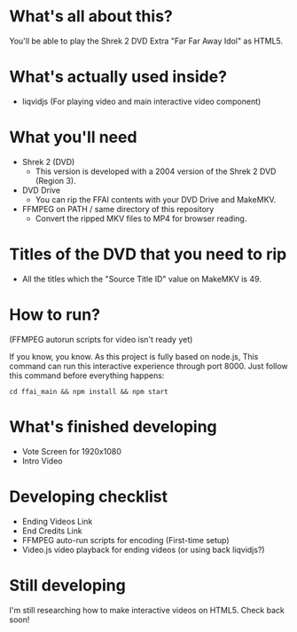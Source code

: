 # What's all about this?
You'll be able to play the Shrek 2 DVD Extra "Far Far Away Idol" as HTML5.

# What's actually used inside?
 - liqvidjs (For playing video and main interactive video component)

# What you'll need
 - Shrek 2 (DVD)
   - This version is developed with a 2004 version of the Shrek 2 DVD (Region 3).
 - DVD Drive
   - You can rip the FFAI contents with your DVD Drive and MakeMKV.
 - FFMPEG on PATH / same directory of this repository
   - Convert the ripped MKV files to MP4 for browser reading.

# Titles of the DVD that you need to rip
 - All the titles which the "Source Title ID" value on MakeMKV is 49.

# How to run?
(FFMPEG autorun scripts for video isn't ready yet)
  
If you know, you know. As this project is fully based on node.js, This command can run this interactive experience through port 8000. Just follow this command before everything happens:
```batch
cd ffai_main && npm install && npm start
```
# What's finished developing
 - Vote Screen for 1920x1080
 - Intro Video

# Developing checklist
 - Ending Videos Link
 - End Credits Link
 - FFMPEG auto-run scripts for encoding (First-time setup)
 - Video.js video playback for ending videos (or using back liqvidjs?)

# Still developing
I'm still researching how to make interactive videos on HTML5. Check back soon!
